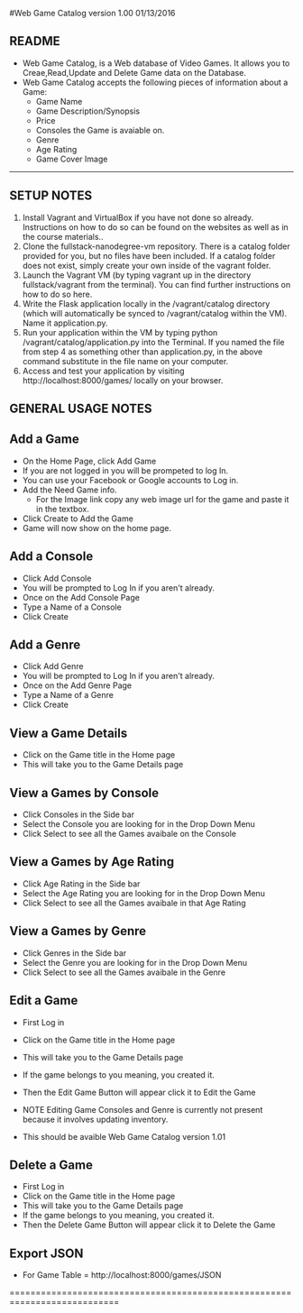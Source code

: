 #Web Game Catalog version 1.00  01/13/2016

README
------
- Web Game Catalog, is a Web database of Video Games. It allows you to Creae,Read,Update and Delete Game data on the Database. 
- Web Game Catalog accepts the following pieces of information about a Game:
  - Game Name 
  - Game Description/Synopsis
  - Price 
  - Consoles the Game is avaiable on.
  - Genre 
  - Age Rating
  - Game Cover Image

----------------------------------------------------------------------------

SETUP NOTES
-----------
1. Install Vagrant and VirtualBox if you have not done so already. Instructions on how to do so can be found on the websites as well as in the course materials..
2. Clone the fullstack-nanodegree-vm repository. There is a catalog folder provided for you, but no files have been included. If a catalog folder does not exist, simply create your own inside of the vagrant folder.
3. Launch the Vagrant VM (by typing vagrant up in the directory fullstack/vagrant from the terminal). You can find further instructions on how to do so here.
4. Write the Flask application locally in the /vagrant/catalog directory (which will automatically be synced to /vagrant/catalog within the VM). Name it application.py.
5. Run your application within the VM by typing python /vagrant/catalog/application.py into the Terminal. If you named the file from step 4 as something other than application.py, in the above command substitute in the file name on your computer.
6. Access and test your application by visiting http://localhost:8000/games/ locally on your browser.

GENERAL USAGE NOTES
-------------------

Add a Game
-----------
- On the Home Page, click Add Game
- If you are not logged in you will be prompeted to log In.
- You can use your Facebook or Google accounts to Log in. 
- Add the Need Game info.
	- For the Image link copy any web image url for the game and paste it in the textbox.
- Click Create to Add the Game
- Game will now show on the home page.

Add a Console
-------------
- Click Add Console
- You will be prompted to Log In if you aren't already.
- Once on the Add Console Page
- Type a Name of a Console
- Click Create 


Add a Genre
-----------
- Click Add Genre
- You will be prompted to Log In if you aren't already.
- Once on the Add Genre Page
- Type a Name of a Genre
- Click Create

View a Game Details
-------------------
- Click on the Game title in the Home page 
- This will take you to the Game Details page


View a Games by Console
-----------------------
- Click Consoles in the Side bar
- Select the Console you are looking for in the Drop Down Menu
- Click Select to see all the Games avaibale on the Console


View a Games by Age Rating
-----------------------
- Click Age Rating in the Side bar
- Select the Age Rating you are looking for in the Drop Down Menu
- Click Select to see all the Games avaibale in that Age Rating

View a Games by Genre
-----------------------
- Click Genres in the Side bar
- Select the Genre you are looking for in the Drop Down Menu
- Click Select to see all the Games avaibale in the Genre


Edit a Game
-----------
- First Log in 
- Click on the Game title in the Home page 
- This will take you to the Game Details page
- If the game belongs to you meaning, you created it.
- Then the Edit Game Button will appear click it to Edit the Game

- NOTE Editing Game Consoles and Genre is currently not present because it involves updating inventory.
- This should be avaible Web Game Catalog version 1.01



Delete a Game
-------------
- First Log in 
- Click on the Game title in the Home page 
- This will take you to the Game Details page
- If the game belongs to you meaning, you created it.
- Then the Delete Game Button will appear click it to Delete the Game

Export JSON
-----------
- For Game Table = http://localhost:8000/games/JSON






===========================================================================
